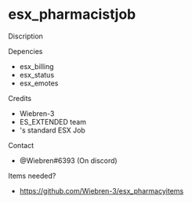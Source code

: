 # esx_pharmacistjob

Discription

Depencies
- esx_billing
- esx_status
- esx_emotes

Credits
- Wiebren-3
- ES_EXTENDED team
- 's standard ESX Job

Contact
- @Wiebren#6393 (On discord)

Items needed?
- https://github.com/Wiebren-3/esx_pharmacyitems
